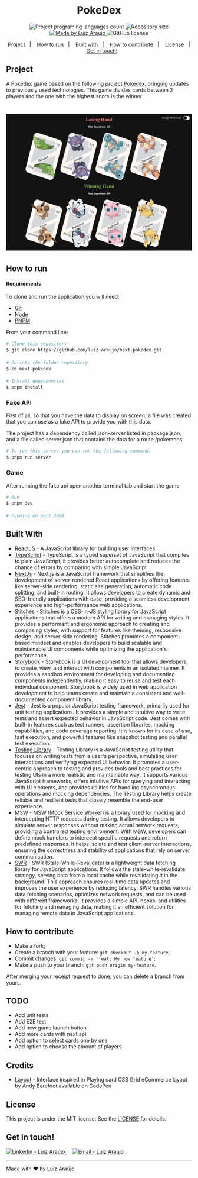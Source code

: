 <h1 align="center">
    PokeDex
</h1>

<p align="center">
  <img alt="Project programing languages count" src="https://img.shields.io/github/languages/count/luiz-araujo/next-pokedex?color=34cb79">
  <img alt="Repository size" src="https://img.shields.io/github/repo-size/luiz-araujo/next-pokedex?color=34cb79">
  <a href="https://www.linkedin.com/in/luiz-carlos-araujo-junior/">
    <img alt="Made by Luiz Araújo" src="https://img.shields.io/badge/made%20by-Luiz Araújo-%20?color=34cb79">
  </a>
  <img alt="GitHub license" src="https://img.shields.io/github/license/luiz-araujo/next-pokedex?color=34cb79">
</p>

<p align="center">
  <a href="#project">Project</a>&nbsp;&nbsp;&nbsp;|&nbsp;&nbsp;&nbsp;
  <a href="#how-to-run">How to run</a>&nbsp;&nbsp;&nbsp;|&nbsp;&nbsp;&nbsp;
  <a href="#built-with">Built with</a>&nbsp;&nbsp;&nbsp;|&nbsp;&nbsp;&nbsp;
  <a href="#how-to-contribute">How to contribute</a>&nbsp;&nbsp;&nbsp;|&nbsp;&nbsp;&nbsp;
  <a href="#license">License</a>&nbsp;&nbsp;&nbsp;|&nbsp;&nbsp;&nbsp;
  <a href="#get-in-touch">Get in touch!</a>
</p>

## Project

A Pokedex game based on the following project [Pokedex](https://github.com/luiz-araujo/pokedex), bringing updates to previously used technologies.
This game divides cards between 2 players and the one with the highest score is the winner

<h1 align="center">
    <img alt="Game Screen" title="Game Screen" src=".github/pokedex.png" width="700px" />
</h1>

## How to run

#### Requirements

To clone and run the application you will need:

- [Git](https://git-scm.com)
- [Node](https://nodejs.org/)
- [PNPM](https://pnpm.io)

From your command line:

```bash
# Clone this repository
$ git clone https://github.com/luiz-araujo/next-pokedex.git

# Go into the folder repository
$ cd next-pokedex

# Install dependencies
$ pnpm install
```

### Fake API

First of all, so that you have the data to display on screen, a file was created that you can use as a fake API to provide you with this data.

The project has a dependency called json-server listed in package.json, and a file called server.json that contains the data for a route /pokemons.

```bash
# To run this server you can run the following command:
$ pnpm run server
```

### Game

After running the fake api open another terminal tab and start the game

```bash
# Run
$ pnpm dev

# running on port 3000
```

## Built With

- [ReactJS](https://reactjs.org/) - A JavaScript library for building user interfaces
- [TypeScript](https://www.typescriptlang.org/) - TypeScript is a typed superset of JavaScript that compiles to plain JavaScript, it provides better autocomplete and reduces the chance of errors by comparing with simple JavaScript
- [NextJs](https://nextjs.org/) - Next.js is a JavaScript framework that simplifies the development of server-rendered React applications by offering features like server-side rendering, static site generation, automatic code splitting, and built-in routing. It allows developers to create dynamic and SEO-friendly applications with ease, providing a seamless development experience and high-performance web applications.
- [Stitches](https://stitches.dev/) - Stitches is a CSS-in-JS styling library for JavaScript applications that offers a modern API for writing and managing styles. It provides a performant and ergonomic approach to creating and composing styles, with support for features like theming, responsive design, and server-side rendering. Stitches promotes a component-based mindset and enables developers to build scalable and maintainable UI components while optimizing the application's performance.
- [Storybook](https://storybook.js.org/) - Storybook is a UI development tool that allows developers to create, view, and interact with components in an isolated manner. It provides a sandbox environment for developing and documenting components independently, making it easy to reuse and test each individual component. Storybook is widely used in web application development to help teams create and maintain a consistent and well-documented component library.
- [Jest](https://jestjs.io/) - Jest is a popular JavaScript testing framework, primarily used for unit testing applications. It provides a simple and intuitive way to write tests and assert expected behavior in JavaScript code. Jest comes with built-in features such as test runners, assertion libraries, mocking capabilities, and code coverage reporting. It is known for its ease of use, fast execution, and powerful features like snapshot testing and parallel test execution.
- [Testing Library](https://testing-library.com/) - Testing Library is a JavaScript testing utility that focuses on writing tests from a user's perspective, simulating user interactions and verifying expected UI behavior. It promotes a user-centric approach to testing and provides tools and best practices for testing UIs in a more realistic and maintainable way. It supports various JavaScript frameworks, offers intuitive APIs for querying and interacting with UI elements, and provides utilities for handling asynchronous operations and mocking dependencies. The Testing Library helps create reliable and resilient tests that closely resemble the end-user experience.
- [MSW](https://mswjs.io/) - MSW (Mock Service Worker) is a library used for mocking and intercepting HTTP requests during testing. It allows developers to simulate server responses without making actual network requests, providing a controlled testing environment. With MSW, developers can define mock handlers to intercept specific requests and return predefined responses. It helps isolate and test client-server interactions, ensuring the correctness and stability of applications that rely on server communication.
- [SWR](https://swr.vercel.app/) - SWR (Stale-While-Revalidate) is a lightweight data fetching library for JavaScript applications. It follows the stale-while-revalidate strategy, serving data from a local cache while revalidating it in the background. This approach ensures real-time data updates and improves the user experience by reducing latency. SWR handles various data fetching scenarios, optimizes network requests, and can be used with different frameworks. It provides a simple API, hooks, and utilities for fetching and managing data, making it an efficient solution for managing remote data in JavaScript applications.

## How to contribute

- Make a fork;
- Create a branch with your feature: `git checkout -b my-feature`;
- Commit changes: `git commit -m 'feat: My new feature'`;
- Make a push to your branch: `git push origin my-feature`.

After merging your receipt request to done, you can delete a branch from yours.

## TODO

- Add unit tests
- Add E2E test
- Add new game launch button
- Add more cards with next api
- Add option to select cards one by one
- Add option to choose the amount of players

## Credits

- [Layout](https://codepen.io/andybarefoot/pen/Gwggor) - Interface inspired in Playing card CSS Grid eCommerce layout by Andy Barefoot available on CodePen

## License

This project is under the MIT license. See the [LICENSE](https://github.com/luiz-araujo/next-pokedex/blob/main/LICENSE) for details.

## Get in touch!

<a href="https://www.linkedin.com/in/luiz-carlos-araujo-junior/" target="_blank" >
  <img alt="Linkedin - Luiz Araújo" src="https://img.shields.io/badge/Linkedin--%23F8952D?style=social&logo=linkedin">
</a>&nbsp;&nbsp;&nbsp;
<a href="mailto:luizcaj@yahoo.com.br" target="_blank" >
  <img alt="Email - Luiz Araújo" src="https://img.shields.io/badge/Email--%23F8952D?style=social&logo=yahoo!">
</a>

---

Made with ❤️ by Luiz Araújo.
